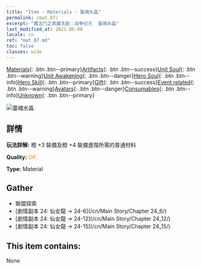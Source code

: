 ```yaml
---
title: "Item - Materials - 靈魂水晶"
permalink: /mat_87/
excerpt: "魔法门之英雄无敌：战争纪元  靈魂水晶"
last_modified_at: 2021-06-08
locale: cn
ref: "mat_87.md"
toc: false
classes: wide
---
```

 [Materials](/ItemsCN/){: .btn .btn--primary}[Artifacts](/ItemsCN/Artifacts/){: .btn .btn--success}[Unit Soul](/ItemsCN/UnitSoul/){: .btn .btn--warning}[Unit Awakening](/ItemsCN/UnitAwakening/){: .btn .btn--danger}[Hero Soul](/ItemsCN/HeroSoul/){: .btn .btn--info}[Hero Skill](/ItemsCN/HeroSkill/){: .btn .btn--primary}[Gift](/ItemsCN/Gift/){: .btn .btn--success}[Event related](/ItemsCN/Events/){: .btn .btn--warning}[Avatars](/ItemsCN/Avatars/){: .btn .btn--danger}[Consumables](/ItemsCN/Consumables/){: .btn .btn--info}[Unknown](/ItemsCN/Unknown/){: .btn .btn--primary}

 ![靈魂水晶](/images/t/i_cailiao_shuijing3.png)

## 詳情
 **玩法詳解:** 橙 +3 裝備及橙 +4 裝備進階所需的普通材料

 **Quality:** <span style="color: #FF8C00">OK</span>

 **Type:** Material

## Gather

*    聯盟探索 
*    [劇情副本 24: 仙女龍 -> 24-6](/cn/Main Story/Chapter 24_6/) 
*    [劇情副本 24: 仙女龍 -> 24-12](/cn/Main Story/Chapter 24_12/) 
*    [劇情副本 24: 仙女龍 -> 24-15](/cn/Main Story/Chapter 24_15/) 

## This item contains:

  None

